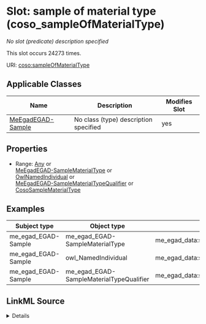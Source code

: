 

# Slot: sample of material type (coso_sampleOfMaterialType)


_No slot (predicate) description specified_






This slot occurs 24273 times.


URI: [coso:sampleOfMaterialType](http://w3id.org/coso/v1/contaminoso#sampleOfMaterialType)



<!-- no inheritance hierarchy -->





## Applicable Classes

| Name | Description | Modifies Slot |
| --- | --- | --- |
| [MeEgadEGAD-Sample](../classes/MeEgadEGAD-Sample.md) | No class (type) description specified |  yes  |







## Properties

* Range: [Any](../classes/Any.md)&nbsp;or&nbsp;<br />[MeEgadEGAD-SampleMaterialType](../classes/MeEgadEGAD-SampleMaterialType.md)&nbsp;or&nbsp;<br />[OwlNamedIndividual](../classes/OwlNamedIndividual.md)&nbsp;or&nbsp;<br />[MeEgadEGAD-SampleMaterialTypeQualifier](../classes/MeEgadEGAD-SampleMaterialTypeQualifier.md)&nbsp;or&nbsp;<br />[CosoSampleMaterialType](../classes/CosoSampleMaterialType.md)






## Examples

| Subject type | Object type | Example subject | Example object | Occurrences |
| --- | --- | --- | --- | --- |
| me_egad_EGAD-Sample | me_egad_EGAD-SampleMaterialType | me_egad_data:sample.AAL210144001R.20210112 | me_egad_data:sampleMaterialType.MLK | 23004 |
| me_egad_EGAD-Sample | owl_NamedIndividual | me_egad_data:sample.AAL210144001R.20210112 | me_egad_data:sampleMaterialType.MLK | 24273 |
| me_egad_EGAD-Sample | me_egad_EGAD-SampleMaterialTypeQualifier | me_egad_data:sample.AAL211038502R.20210303 | me_egad_data:sampleMaterialTypeQualifier.TMR | 1269 |




## LinkML Source

<details>

```yaml
name: coso_sampleOfMaterialType
annotations:
  count:
    tag: count
    value: 24273
description: No slot (predicate) description specified
title: sample of material type
examples:
- object:
    example_object: me_egad_data:sampleMaterialType.MLK
    example_object_type: me_egad_EGAD-SampleMaterialType
    example_predicate: coso:sampleOfMaterialType
    example_subject: me_egad_data:sample.AAL210144001R.20210112
    example_subject_type: me_egad_EGAD-Sample
- object:
    example_object: me_egad_data:sampleMaterialType.MLK
    example_object_type: owl_NamedIndividual
    example_predicate: coso:sampleOfMaterialType
    example_subject: me_egad_data:sample.AAL210144001R.20210112
    example_subject_type: me_egad_EGAD-Sample
- object:
    example_object: me_egad_data:sampleMaterialTypeQualifier.TMR
    example_object_type: me_egad_EGAD-SampleMaterialTypeQualifier
    example_predicate: coso:sampleOfMaterialType
    example_subject: me_egad_data:sample.AAL211038502R.20210303
    example_subject_type: me_egad_EGAD-Sample
from_schema: sawgraph-kg
rank: 1000
domain: coso_MaterialSample
slot_uri: coso:sampleOfMaterialType
alias: coso_sampleOfMaterialType
domain_of:
- me_egad_EGAD-Sample
range: Any
any_of:
- range: me_egad_EGAD-SampleMaterialType
- range: owl_NamedIndividual
- range: me_egad_EGAD-SampleMaterialTypeQualifier
- range: coso_SampleMaterialType

```
</details>